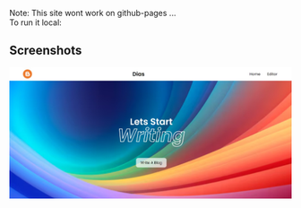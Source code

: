 Note: This site wont work on github-pages ... <br>
To run it local:
<br>



<h2> Screenshots </h2>
<img src="images_ss/Screenshot%202024-07-05%20144534.jpg" alt="Screenshot Description" width="600">
